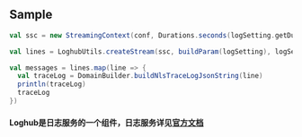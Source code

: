 ## Sample

```scala
val ssc = new StreamingContext(conf, Durations.seconds(logSetting.getDuration))

val lines = LoghubUtils.createStream(ssc, buildParam(logSetting), logSetting.getNumReceivers)

val messages = lines.map(line => {
  val traceLog = DomainBuilder.buildNlsTraceLogJsonString(line)
  println(traceLog)
  traceLog
})
```

#### Loghub是日志服务的一个组件，日志服务详见[官方文档](https://www.aliyun.com/product/sls)